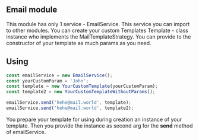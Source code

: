 ## Email module

This module has only 1 service - EmailService. This service you can import to other modules.
You can create your custom Templates
Template - class instance who implements the MailTemplateStrategy.
You can provide to the constructor of your template as much params as you need.

## Using

```ts
const emailService = new EmailService();
const yourCustomParam = 'John';
const template = new YourCustomTemplate(yourCustomParam);
const template2 = new YourCustomTemplateWithoutParams();

emailService.send('hehe@mail.world', template);
emailService.send('hehe@mail.world', template2);
```

You prepare your template for using during creation an instance of your template.
Then you provide the instance as second arg for the **send** method of emailService.
